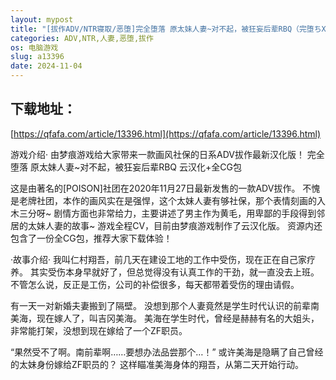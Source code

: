 ```yaml
---
layout: mypost
title: "[拔作ADV/NTR寝取/恶堕]完全堕落 原太妹人妻~对不起，被狂妄后辈RBQ（完堕ちX寝取られ家族 ～アナタ）V1.0 AI汉化+CG[PC/2.5G]"
categories: ADV,NTR,人妻,恶堕,拔作
os: 电脑游戏
slug: a13396
date: 2024-11-04
---
```


## 下载地址：

[https://qfafa.com/article/13396.html](https://qfafa.com/article/13396.html)

游戏介绍·
由梦痕游戏给大家带来一款画风社保的日系ADV拔作最新汉化版！
完全堕落 原太妹人妻~对不起，被狂妄后辈RBQ 云汉化+全CG包

这是由著名的\[POISON\]社团在2020年11月27日最新发售的一款ADV拔作。
不愧是老牌社团，本作的画风实在是强悍，这个太妹人妻有够社保，那个表情刻画的入木三分呀~
剧情方面也非常给力，主要讲述了男主作为黄毛，用卑鄙的手段得到邻居的太妹人妻的故事~
游戏全程CV，目前由梦痕游戏制作了云汉化版。
资源内还包含了一份全CG包，推荐大家下载体验！

·故事介绍·
我叫仁村翔吾，前几天在建设工地的工作中受伤，现在正在自己家疗养。
其实受伤本身早就好了，但总觉得没有认真工作的干劲，就一直没去上班。
不管怎么说，反正是工伤，公司的补偿很多，每天都带着受伤的理由请假。

有一天一对新婚夫妻搬到了隔壁。
没想到那个人妻竟然是学生时代认识的前辈南美海，现在嫁人了，叫吉冈美海。
美海在学生时代，曾经是赫赫有名的大姐头，非常能打架，没想到现在嫁给了一个ZF职员。

“果然受不了啊。南前辈啊……要想办法品尝那个…！”
或许美海是隐瞒了自己曾经的太妹身份嫁给ZF职员的？
这样瞄准美海身体的翔吾，从第二天开始行动。